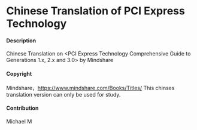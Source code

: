 # Chinese Translation of PCI Express Technology 

#### Description
Chinese Translation on <PCI Express Technology Comprehensive Guide to Generations 1.x, 2.x and 3.0> by Mindshare


#### Copyright
Mindshare，https://www.mindshare.com/Books/Titles/
This chinses translation version can only be used for study.

#### Contribution
Michael M

